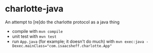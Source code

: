 # charlotte-java
An attempt to [re]do the charlotte protocol as a java thing

* compile with `mvn compile`
* unit test with `mvn test`
* run `App.java` (for example; it doesn't do much) with
    ```mvn exec:java -Dexec.mainClass="com.isaacsheff.charlotte.App"```
